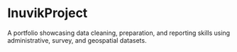 # InuvikProject
A portfolio showcasing data cleaning, preparation, and reporting skills using administrative, survey, and geospatial datasets.
